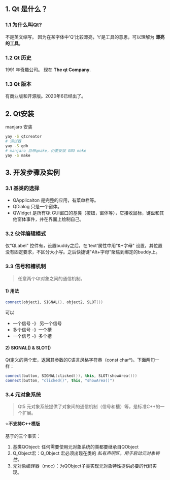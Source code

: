 ## 1. Qt 是什么？

### 1.1 为什么叫Qt?

不是英文缩写。
因为在某字体中'Q'比较漂亮，'t'是工具的意思，可以理解为 **漂亮的工具**。

### 1.2 Qt 历史

1991 年奇趣公司。
现在 **The qt Company**.

### 1.3 Qt 版本

有商业版和开源版。2020年6已经出了。

## 2. Qt安装

manjaro 安装

```bash
yay -S qtcreator
# 调试器
yay -S gdb
# manjaro 自带qmake，仍要安装 GNU make
yay -S make
```



## 3. 开发步骤及实例

### 3.1 基类的选择

- QApplicaiton 是完整的应用，有菜单栏等。
- QDialog 只是一个窗体。
- QWidget 是所有Qt GUI窗口的基类（按钮，窗体等），它接收鼠标，键盘和其他窗体事件，并在界面上绘制自己。

### 3.2 伙伴编辑模式

仅“QLabel" 控件有，设置buddy之后，在'text'属性中用"&+字母"
设置，其位置没有固定要求，不区分大小写。之后快捷键"Alt+字母"聚焦到绑定的buddy上。

### 3.3 信号和槽机制

> 任意两个Qt对象之间的通信机制。

#### 1) 用法

```cpp
connect(object1, SIGNAL(), object2, SLOT())
```


可以

- 一个信号 -》 另一个信号
- 多个信号 -》一个槽
- 一个信号 -》多个槽

#### 2) SIGNAL() & SLOT()

Qt定义的两个宏，返回其参数的C语言风格字符串（const char*)。下面两句一样：

```cpp
connect(button, SIGNAL(clicked()), this, SLOT(showArea()))
connect(button, "clicked()", this, "showArea()")
```

### 3.4 元对象系统

>  Qt5 元对象系统提供了对象间的通信机制（信号和槽）等，是标准C++的一个扩展。

⭐️**不支持C++模版**

基于的三个事实：

1. 基类QObject: 任何需要使用元对象系统的类都要继承自QObject
2. Q_Object宏：Q_Object 宏必须出现在类的 *私有声明区，用于启动元对象特性。*
3. 元对象编译器（moc）：为QObject子类实现元对象特性提供必要的代码实现。

